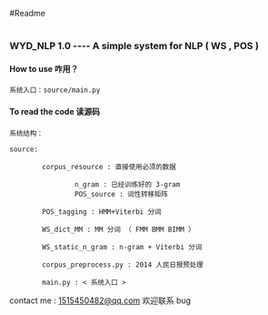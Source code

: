 #Readme
#
### WYD_NLP 1.0  ----  A simple system for NLP ( WS , POS ) 

#### How to use 咋用？

    系统入口：source/main.py


#### To read the code 读源码

    系统结构：

    source:

            corpus_resource : 直接使用必须的数据
    
                    n_gram : 已经训练好的 3-gram
                    POS_source : 词性转移矩阵
    
            POS_tagging : HMM+Viterbi 分词
    
            WS_dict_MM : MM 分词 （ FMM BMM BIMM ）
    
            WS_static_n_gram : n-gram + Viterbi 分词
    
            corpus_preprocess.py : 2014 人民日报预处理
    
            main.py : < 系统入口 >
    
contact me : 1515450482@qq.com 欢迎联系 bug